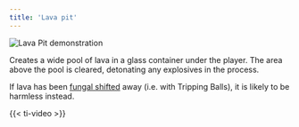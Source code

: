 ```yaml
---
title: 'Lava pit'
---
```


![Lava Pit demonstration](/images/twitch-integation/lavapit.gif)

Creates a wide pool of lava in a glass container under the player. The area above the pool is cleared, detonating any explosives in the process.

If lava has been [fungal shifted](https://noita.wiki.gg/wiki/Fungal_Reality_Shift) away (i.e. with Tripping Balls), it is likely to be harmless instead.

{{< ti-video >}}
